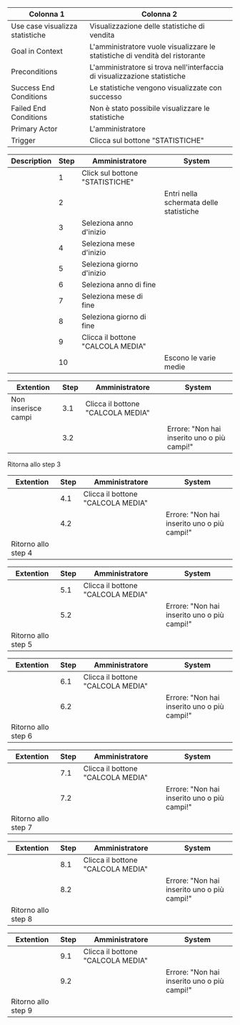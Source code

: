 | Colonna 1 | Colonna 2 |
| --------- | --------- |
| Use case visualizza statistiche | Visualizzazione delle statistiche di vendita |
| Goal in Context | L'amministratore vuole visualizzare le statistiche di vendità del ristorante |
| Preconditions   | L'amministratore si trova nell'interfaccia di visualizzazione statistiche |
| Success End Conditions | Le statistiche vengono visualizzate con successo | 
| Failed End Conditions | Non è stato possibile visualizzare le statistiche | 
| Primary Actor | L'amministratore  | 
| Trigger | Clicca sul bottone "STATISTICHE" | 

| Description | Step | Amministratore | System |
| ----------- | ---- | -------------- | ------ |
|  | 1 | Click sul bottone "STATISTICHE" |  |
|  | 2 |  | Entri nella schermata delle statistiche |
|  | 3 | Seleziona anno d'inizio |  |
|  | 4 | Seleziona mese d'inizio |  |
|  | 5 | Seleziona giorno d'inizio |  |
|  | 6 | Seleziona anno di fine |  |
|  | 7 | Seleziona mese di fine |  |
|  | 8 | Seleziona giorno di fine |  |
|  | 9 | Clicca il bottone "CALCOLA MEDIA" |  |
|  | 10 |  | Escono le varie medie |

| Extention | Step | Amministratore | System |
| --------- | ---- | ----------- | ------ |
| Non inserisce campi | 3.1 | Clicca il bottone "CALCOLA MEDIA" |  |
|  | 3.2 |  | Errore: "Non hai inserito uno o più campi!" |
Ritorna allo step 3

| Extention | Step | Amministratore | System |
| --------- | ---- | ----------- | ------ |
|  | 4.1 | Clicca il bottone "CALCOLA MEDIA" |  |
|  | 4.2 |  | Errore: "Non hai inserito uno o più campi!" |
| Ritorno allo step 4 |

| Extention | Step | Amministratore | System |
| --------- | ---- | ----------- | ------ |
|  | 5.1 | Clicca il bottone "CALCOLA MEDIA" |  |
|  | 5.2 |  | Errore: "Non hai inserito uno o più campi!" |
| Ritorno allo step 5 |

| Extention | Step | Amministratore | System |
| --------- | ---- | ----------- | ------ |
|  | 6.1 | Clicca il bottone "CALCOLA MEDIA" |  |
|  | 6.2 |  | Errore: "Non hai inserito uno o più campi!" |
| Ritorno allo step 6 |

| Extention | Step | Amministratore | System |
| --------- | ---- | ----------- | ------ |
|  | 7.1 | Clicca il bottone "CALCOLA MEDIA" |  |
|  | 7.2 |  | Errore: "Non hai inserito uno o più campi!" |
| Ritorno allo step 7 |

| Extention | Step | Amministratore | System |
| --------- | ---- | ----------- | ------ |
|  | 8.1 | Clicca il bottone "CALCOLA MEDIA" |  |
|  | 8.2 |  | Errore: "Non hai inserito uno o più campi!" |
| Ritorno allo step 8 |

| Extention | Step | Amministratore | System |
| --------- | ---- | ----------- | ------ |
|  | 9.1 | Clicca il bottone "CALCOLA MEDIA" |  |
|  | 9.2 |  | Errore: "Non hai inserito uno o più campi!" |
| Ritorno allo step 9 |
